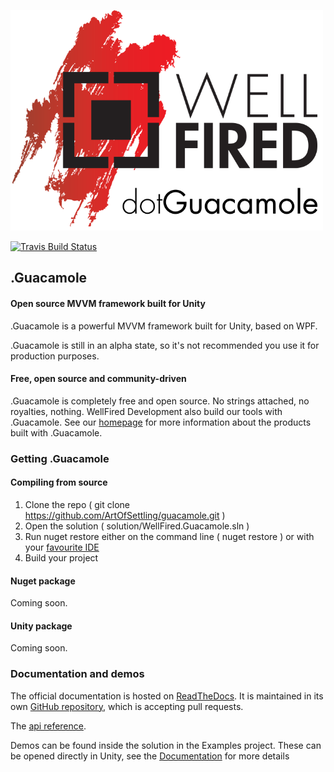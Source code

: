 [![dotGuacamole Logo](/logo.png)](https://wellfireddevelopment-2c791.firebaseapp.com/dotguacamole/dotguacamole)

[![Travis Build Status](https://travis-ci.org/ArtOfSettling/.Guacamole.svg?branch=master)](https://travis-ci.org/ArtOfSettling/.Guacamole)

## .Guacamole

#### Open source MVVM framework built for Unity

.Guacamole is a powerful MVVM framework built for Unity, based on WPF.

.Guacamole is still in an alpha state, so it's not recommended you use 
it for production purposes.

#### Free, open source and community-driven

.Guacamole is completely free and open source.
No strings attached, no royalties, nothing. WellFired Development also
build our tools with .Guacamole. See our [homepage](https://wellfireddevelopment-2c791.firebaseapp.com) 
for more information about the products built with .Guacamole.

### Getting .Guacamole

#### Compiling from source

1. Clone the repo ( git clone https://github.com/ArtOfSettling/guacamole.git )
2. Open the solution ( solution/WellFired.Guacamole.sln )
3. Run nuget restore either on the command line ( nuget restore ) or with your [favourite IDE](https://www.jetbrains.com/rider/)
4. Build your project

#### Nuget package

Coming soon.

#### Unity package

Coming soon.

### Documentation and demos

The official documentation is hosted on [ReadTheDocs](http://dotguacamoledocumentation.readthedocs.io/).
It is maintained in its own [GitHub repository](https://github.com/WellFiredDevelopment/dotGuacamoleDocumentation.git),
which is accepting pull requests.

The [api reference](http://dotguacamoledocumentation.readthedocs.io/en/latest/api/index.html).

Demos can be found inside the solution in the Examples project. These can be opened directly in Unity, see the [Documentation](http://dotguacamoledocumentation.readthedocs.io/)
for more details 